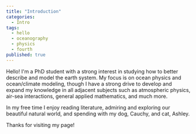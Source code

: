 ```yaml
---
title: "Introduction"
categories:
  - Intro
tags:
  - hello
  - oceanography
  - physics
  - fourth
published: true
---
```


Hello! I'm a PhD student with a strong interest in
studying how to better describe and model the earth system.
My focus is on ocean physics and ocean/climate modeling, though
I have a strong drive to develop and expand my knowledge in all adjacent
subjects such as atmospheric physics, air-sea interactions, general applied
mathematics, and much more.

In my free time I enjoy reading literature, admiring and exploring our
beautiful natural world, and spending with my dog, Cauchy, and cat, Ashley.

Thanks for visiting my page!


